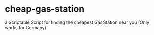# cheap-gas-station
a Scriptable Script for finding the cheapest Gas Station near you (Only works for Germany)

